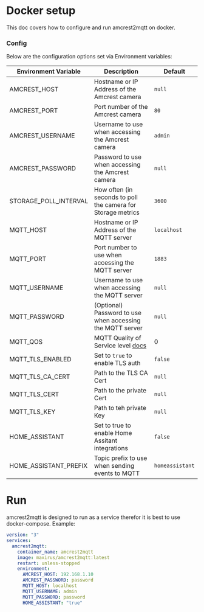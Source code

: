 # Docker setup

This doc covers how to configure and run amcrest2mqtt on docker.

### Config

Below are the configuration options set via Environment variables:

| Environment Variable | Description | Default |
|---|---|---|
| AMCREST_HOST | Hostname or IP Address of the Amcrest camera | `null` |
| AMCREST_PORT | Port number of the Amcrest camera | `80` |
| AMCREST_USERNAME | Username to use when accessing the Amcrest camera | `admin` |
| AMCREST_PASSWORD | Password to use when accessing the Amcrest camera | `null` |
| STORAGE_POLL_INTERVAL | How often (in seconds to poll the camera for Storage metrics | `3600` |
| MQTT_HOST | Hostname or IP Address of the MQTT server | `localhost` |
| MQTT_PORT | Port number to use when accessing the MQTT server | `1883` |
| MQTT_USERNAME | Username to use when accessing the MQTT server | `null` |
| MQTT_PASSWORD | (Optional) Password to use when accessing the MQTT server | `null` |
| MQTT_QOS | MQTT Quality of Service level [docs](https://www.emqx.com/en/blog/introduction-to-mqtt-qos) | 0 |
| MQTT_TLS_ENABLED | Set to `true` to enable TLS auth | `false` |
| MQTT_TLS_CA_CERT | Path to the TLS CA Cert | `null` |
| MQTT_TLS_CERT | Path to the private Cert | `null` |
| MQTT_TLS_KEY | Path to teh private Key | `null` |
| HOME_ASSISTANT | Set to true to enable Home Assitant integrations | `false` |
| HOME_ASSISTANT_PREFIX | Topic prefix to use when sending events to MQTT | `homeassistant` |

# Run

amcrest2mqtt is designed to run as a service therefor it is best to use docker-compose. Example:

```yaml
version: "3"
services:
  amcrest2mqtt:
    container_name: amcrest2mqtt
    image: maxirus/amcrest2mqtt:latest
    restart: unless-stopped
    environment:
      AMCREST_HOST: 192.168.1.10
      AMCREST_PASSWORD: password
      MQTT_HOST: localhost
      MQTT_USERNAME: admin
      MQTT_PASSWORD: password
      HOME_ASSISTANT: "true"
```
